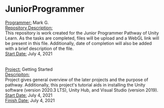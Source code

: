 # JuniorProgrammer

<u>Programmer:</u> Mark G. <br />
<u>Repository Description:</u> <br />
This repository is work created for the Junior Programmer Pathway of Unity Learn. As the tasks are completed, files will be upload and a WebGL link will be present in this file. Additionally, date of completion will also be added with a brief description of the file. <br />
<u>Start Date:</u> July 4, 2021 <br />
<br />
<br />
<u>Project:</u> Getting Started <br />
<u>Descripiton:</u> <br />
Project gives general overview of the later projects and the purpose of pathway. Additionally, this project's tutorial aids in installing the Unity software (version 2020.3 LTS), Unity Hub, and Visual Studio (version 2019). <br />
<u>Start Date:</u> July 4, 2021 <br />
<u>Finish Date:</u> July 4, 2021 <br />
